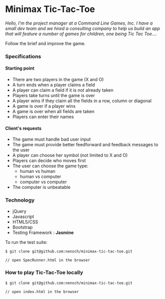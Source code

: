 # Minimax Tic-Tac-Toe

_Hello,
I’m the project manager at a Command Line Games, Inc. I have a small dev team and we hired a consulting company to help us build an app that will feature a number of games for children, one being Tic Tac Toe...._

Follow the brief and improve the game.

### Specifications

#### Starting point

- There are two players in the game (X and O)
- A turn ends when a player claims a field
- A player can claim a field if it is not already taken
- Players take turns until the game is over
- A player wins if they claim all the fields in a row, column or diagonal
- A game is over if a player wins
- A game is over when all fields are taken
- Players can enter their names

#### Client's requests

- The game must handle bad user input
- The game must provide better feedforward and feedback messages to the user
- A player can choose her symbol (not limited to X and O)
- Players can decide who moves first
- The user can choose the game type:
  - human vs human
  - human vs computer
  - computer vs computer
- The computer is unbeatable

### Technology

- jQuery
- Javascript
- HTML5/CSS
- Bootstrap
- Testing Framework : **Jasmine**


To run the test suite:
```
$ git clone git@github.com:nenoch/minimax-tic-tac-toe.git

// open SpecRunner.html in the browser

```

### How to play Tic-Tac-Toe locally

```
$ git clone git@github.com:nenoch/minimax-tic-tac-toe.git

// open index.html in the browser

```

